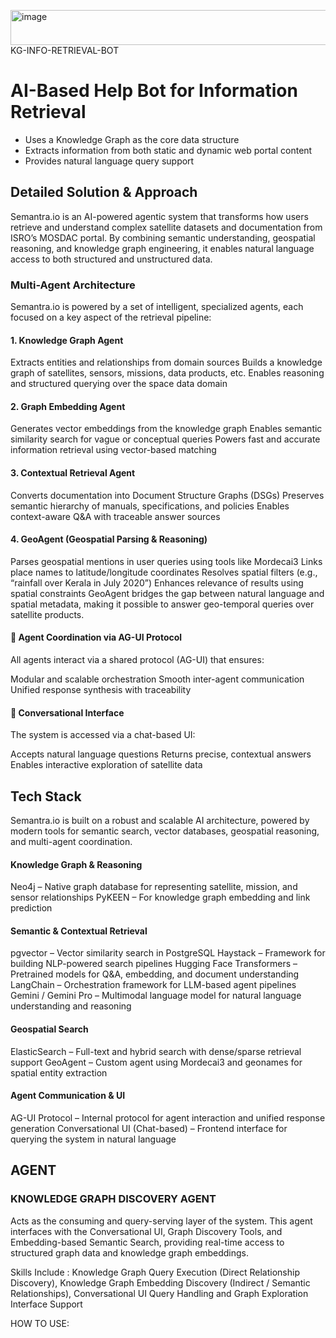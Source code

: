 <img width="2163" height="56" alt="image" src="https://github.com/user-attachments/assets/459ae24c-e051-44fa-895b-d077a08fff6d" />KG-INFO-RETRIEVAL-BOT
# AI-Based Help Bot for Information Retrieval
- Uses a Knowledge Graph as the core data structure
- Extracts information from both static and dynamic web portal content
- Provides natural language query support

## Detailed Solution & Approach

Semantra.io is an AI-powered agentic system that transforms how users retrieve and understand complex satellite datasets and documentation from ISRO’s MOSDAC portal. By combining semantic understanding, geospatial reasoning, and knowledge graph engineering, it enables natural language access to both structured and unstructured data.

### Multi-Agent Architecture
  
Semantra.io is powered by a set of intelligent, specialized agents, each focused on a key aspect of the retrieval pipeline:

#### 1. Knowledge Graph Agent

Extracts entities and relationships from domain sources
Builds a knowledge graph of satellites, sensors, missions, data products, etc.
Enables reasoning and structured querying over the space data domain

#### 2.  Graph Embedding Agent

Generates vector embeddings from the knowledge graph
Enables semantic similarity search for vague or conceptual queries
Powers fast and accurate information retrieval using vector-based matching
#### 3.  Contextual Retrieval Agent

Converts documentation into Document Structure Graphs (DSGs)
Preserves semantic hierarchy of manuals, specifications, and policies
Enables context-aware Q&A with traceable answer sources
#### 4.  GeoAgent (Geospatial Parsing & Reasoning)

Parses geospatial mentions in user queries using tools like Mordecai3
Links place names to latitude/longitude coordinates
Resolves spatial filters (e.g., “rainfall over Kerala in July 2020”)
Enhances relevance of results using spatial constraints
 GeoAgent bridges the gap between natural language and spatial metadata, making it possible to answer geo-temporal queries over satellite products.
 
#### 🔗 Agent Coordination via AG-UI Protocol

All agents interact via a shared protocol (AG-UI) that ensures:

Modular and scalable orchestration
Smooth inter-agent communication
Unified response synthesis with traceability

#### 💬 Conversational Interface

The system is accessed via a chat-based UI:

Accepts natural language questions
Returns precise, contextual answers
Enables interactive exploration of satellite data


## Tech Stack

Semantra.io is built on a robust and scalable AI architecture, powered by modern tools for semantic search, vector databases, geospatial reasoning, and multi-agent coordination.

#### Knowledge Graph & Reasoning

Neo4j – Native graph database for representing satellite, mission, and sensor relationships
PyKEEN – For knowledge graph embedding and link prediction


#### Semantic & Contextual Retrieval

pgvector – Vector similarity search in PostgreSQL
Haystack – Framework for building NLP-powered search pipelines
Hugging Face Transformers – Pretrained models for Q&A, embedding, and document understanding
LangChain – Orchestration framework for LLM-based agent pipelines
Gemini / Gemini Pro – Multimodal language model for natural language understanding and reasoning

#### Geospatial Search

ElasticSearch – Full-text and hybrid search with dense/sparse retrieval support
GeoAgent – Custom agent using Mordecai3 and geonames for spatial entity extraction


#### Agent Communication & UI

AG-UI Protocol – Internal protocol for agent interaction and unified response generation
Conversational UI (Chat-based) – Frontend interface for querying the system in natural language

## AGENT

### KNOWLEDGE GRAPH DISCOVERY AGENT

Acts as the consuming and query-serving layer of the system. This agent interfaces with the Conversational UI, Graph Discovery Tools, and Embedding-based Semantic Search, providing real-time access to structured graph data and knowledge graph embeddings.

Skills Include : Knowledge Graph Query Execution (Direct Relationship Discovery), Knowledge Graph Embedding Discovery (Indirect / Semantic Relationships), Conversational UI Query Handling and Graph Exploration Interface Support

HOW TO USE:



